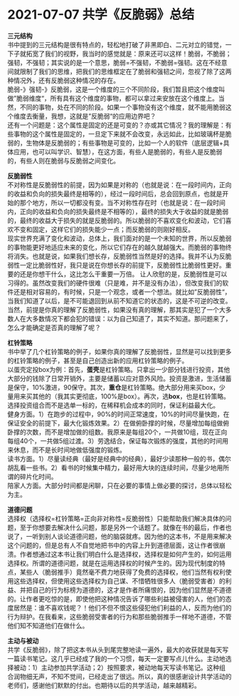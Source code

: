 # 2021-07-07 共学《反脆弱》总结
**三元结构**  
书中提到的三元结构是很有特点的，轻松地打破了非黑即白、二元对立的错觉，一下子就拓宽了我们的视野，我当时的感觉就是：原来还可以这样！脆弱，不脆弱；强韧，不强韧；其实说的是一个意思，脆弱=不强韧，不脆弱=强韧。这在不经意间就限制了我们的思维，把我们的思维框定在了脆弱和强韧之间，忽视了除了这两种情况外，还有反脆弱这种情况的存在。  
脆弱-》强韧-》反脆弱，这是一个维度的三个不同阶段，我们暂且把这个维度叫做”脆弱维度“，所有具有这个维度的事物，都可以拿过来安放在这个维度上。当然，不同的事物，处在不同的阶段。如果一个事物没有这个维度，就不能用脆弱这个维度去衡量，我想，这就是”反脆弱“的应用边界吧？  
还有一个问题是：这个属性是固定的还是可变的？亦或其它情况？我的理解是：有些事物的这个属性是固定的，一旦定下来就不会改变，永远如此，比如玻璃杯是脆弱的，生物体是反脆弱的；有些事物是可变的，比如一个人的软件（底层逻辑+具体应用，也可以叫学识、智慧），在这方面，有些人是脆弱的，有些人是反脆弱的，有些人则在脆弱与反脆弱之间变化。

**反脆弱性**  
不对称性是反脆弱性的前提，因为如果是对称的（也就是说：在一段时间内，正向的收益和负向的损失最终是相等的），经过一段时间后，总会回到原点，也就是开始的那个地方，所以一切都没有变。当不对称性存在时（也就是说：在一段时间内，正向的收益和负向的损失最终是不相等的），最终的损失大于收益的就是脆弱的，最终的收益大于损失的就是反脆弱的。所以脆弱的不喜欢变化和波动，它们喜欢不变和固定，这样它们的损失能少一点；而反脆弱的则刚好相反。  
现实世界充满了变化和波动，总体上，我们面对的是一个未知的世界，所以反脆弱的事物能更好地适应未来的变化，所以它们存在的越久就越强大。而脆弱的事物终将消失。也就是说，如果我们想长存，反脆弱性当然是好的选择。我并不认为反脆弱性一定比脆弱性好，我只是说在你想长存的前提下，反脆弱性比脆弱性更好。重要的还是你想干什么，这比怎么干重要一万倍。
让人欣慰的是，反脆弱性是可以习得的。虽然改变我们的硬件很难（只是难，并不是没有办法），但改变我们的软件还是相对容易的，有时候，只是一个观念，或者一个想法。就比如”反脆弱性“，当我们知道了以后，是不可能退回到从前不知道它的状态的，这是不可逆的改变。当然，前提是你真的理解了反脆弱性，如果没有真的理解，那其实是犯了一个大多数人在大多数情况下都会犯的错误：以为自己知道了，其实不知道。那问题来了，怎么才能确定是否真的理解了呢？

**杠铃策略**  
书中举了几个杠铃策略的例子，如果你真的理解了反脆弱性，显然是可以找到更多的杠铃策略的例子，甚至是自己创造出新的应用杠铃策略的例子。  
以蛋壳定投box为例：首先，**蛋壳**是杠铃策略。只拿出一少部分钱进行投资，其他大部分的钱除了日常开销外，主要是储蓄以应对意外风险。投资是激进，生活储蓄是保守，10%激进，90保守。其次，**重仓**是杠铃策略。绝大部分用来买box，少量用来买其他的（我其实更彻底，100%是box）。再次，选**box**，也是杠铃策略。选择投资组合而不是选单一标的，在稀释机会成本的同时，保证利益最大化。  
健身方面。1）在跑步的过程中，90%的时间正常速度，10%的时间尽量快跑，在保证安全的前提下，最大化锻炼效果。2）在做俯卧撑的时候，尽量增加每组做俯卧撑的次数，而不是增加做的组数。我原来是每组20个，一共做10组，现在正向每组40个，一共做5组过渡。3）劳逸结合，保证每次锻炼的强度，其他的时间用来休息，而不是长时间地做低强度的锻炼。  
读书方面。1）尽量读经典（最好是经典中的经典），最好少读那种一般的书，偶尔胡乱看一些书。2）看书的时候集中精力，最好用大块的连续时间，尽量少地用所谓的碎片化时间。  
陪家人方面。大部分时间都是闲聊，只在必要的事情上做必要的探讨，总体以轻松为主。

**道德问题**  
选择权（选择权=杠铃策略=正向非对称性=反脆弱性）只能帮助我们解决具体的问题，至于你想要去解决什么问题，那是另外一个话题了。就像在书的最后，作者也说了，一听到别人谈论道德问题，他的脑袋就疼。因为他的这本书，不是用来解决这个问题的，但是总有人不自觉地把书中的内容上升到道德层面，这让作者很崩溃。作者想通过这本书让我们明白什么是选择权，选择权是如何产生的，如何运用选择权。所谓的道德问题，就是在运用选择权的时候产生的。因为现代制度的特点，某些人（脆弱推手）竟然毫不费力地获得了免费的选择权，他们当然有权利使用这些选择权，但使用这些选择权为自己谋、不惜牺牲很多人（脆弱受害者）的利益、并把自己的行为标榜为道德的，这才是作者所痛恨的，因为他们显然是不道德的。让作者更吃惊的是，即使他把这种情况告诉了哪些利益被侵害的人，他们的态度居然是：谁不喜欢钱呢？！他们不但不恨这些侵犯他们利益的人，反而为他们的行为辩护。在我看来，这些脆弱受害者的行为和那些脆弱推手一样地不道德，不管他们知不知道他们在做什么。

**主动与被动**  
共学《反脆弱》，除了把这本书从头到尾完整地读一遍外，最大的收获就是每天写一篇读书笔记。这几乎已经成了我的一个习惯，每天一定要写点儿什么。主动地选择被动：1）主动参加共学活动；2）按照要求，被动地每天写读书笔记。这种组合润物细无声，不知不觉间，已经走出了很远。所以，真的很感谢设计共学活动的老师们，感谢他们默默的付出。也期待以后的共学活动，越来越精彩。

